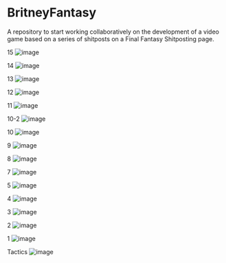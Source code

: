 # BritneyFantasy
A repository to start working collaboratively on the development of a video game based on a series of shitposts on a Final Fantasy Shitposting page.

15 ![image](https://user-images.githubusercontent.com/26450730/120020229-0a6c8c00-bfaf-11eb-8b1d-c9f2a00e3d5a.png)

14 ![image](https://user-images.githubusercontent.com/26450730/120014253-7519c980-bfa7-11eb-9267-258a455e14c9.png)

13 ![image](https://user-images.githubusercontent.com/26450730/120019872-9500bb80-bfae-11eb-93af-d2b0bf873a69.png)

12 ![image](https://user-images.githubusercontent.com/26450730/120020081-e01ace80-bfae-11eb-9614-a6609b2f3ceb.png)

11 ![image](https://user-images.githubusercontent.com/26450730/120020138-f32d9e80-bfae-11eb-992f-af23573a4eed.png)

10-2 ![image](https://user-images.githubusercontent.com/26450730/120021022-23297180-bfb0-11eb-958f-ec0df6820ba3.png)

10 ![image](https://user-images.githubusercontent.com/26450730/120020417-4869b000-bfaf-11eb-94fb-ac156003ac8d.png)

9 ![image](https://user-images.githubusercontent.com/26450730/120019629-4e12c600-bfae-11eb-869c-13b42da33f30.png)

8 ![image](https://user-images.githubusercontent.com/26450730/120020269-18221180-bfaf-11eb-9e2b-6d330389ca60.png)

7 ![image](https://user-images.githubusercontent.com/26450730/120019782-78fd1a00-bfae-11eb-9d52-f871d96e4cef.png)

5 ![image](https://user-images.githubusercontent.com/26450730/120019678-5b2fb500-bfae-11eb-9b1b-aa1f73d592c9.png)

4 ![image](https://user-images.githubusercontent.com/26450730/120019921-a77af500-bfae-11eb-83e9-c90937114470.png)

3 ![image](https://user-images.githubusercontent.com/26450730/120020035-d1ccb280-bfae-11eb-9ff8-1f892ad2dbca.png)

2 ![image](https://user-images.githubusercontent.com/26450730/120020014-c8434a80-bfae-11eb-8787-adba94c507d8.png)

1 ![image](https://user-images.githubusercontent.com/26450730/120020175-fde83380-bfae-11eb-8a77-bc87447e6e10.png)

Tactics ![image](https://user-images.githubusercontent.com/26450730/120020865-ec535b80-bfaf-11eb-8a1f-a54de5a43b3c.png)
